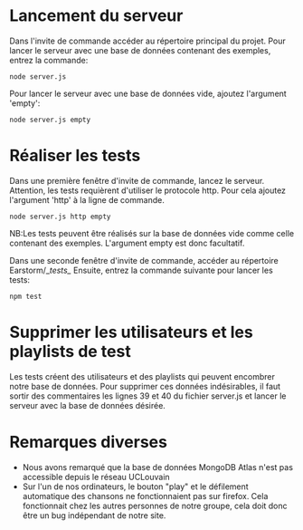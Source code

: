 # Lancement du serveur

Dans l'invite de commande accéder au répertoire principal du projet.
Pour lancer le serveur avec une base de données contenant des exemples, entrez la commande:

    node server.js

Pour lancer le serveur avec une base de données vide, ajoutez l'argument 'empty':

    node server.js empty
		

# Réaliser les tests

Dans une première fenêtre d'invite de commande, lancez le serveur.
Attention, les tests requièrent d'utiliser le protocole http.
Pour cela ajoutez l'argument 'http' à la ligne de commande.

    node server.js http empty

NB:Les tests peuvent être réalisés sur la base de données vide comme celle contenant des exemples. L'argument empty est donc facultatif.

Dans une seconde fenêtre d'invite de commande, accéder au répertoire Earstorm/\__tests\__
Ensuite, entrez la commande suivante pour lancer les tests:

    npm test


# Supprimer les utilisateurs et les playlists de test

Les tests créent des utilisateurs et des playlists qui peuvent encombrer notre base de données.
Pour supprimer ces données indésirables, il faut sortir des commentaires les lignes 39 et 40 du fichier server.js et lancer le serveur avec la base de données désirée.


# Remarques diverses

- Nous avons remarqué que la base de données MongoDB Atlas n'est pas accessible depuis le réseau UCLouvain
- Sur l'un de nos ordinateurs, le bouton "play" et le défilement automatique des chansons ne fonctionnaient pas sur firefox.
  Cela fonctionnait chez les autres personnes de notre groupe, cela doit donc être un bug indépendant de notre site.
